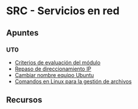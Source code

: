 # SRC - Servicios en red
## Apuntes
### UT0
* [Criterios de evaluación del módulo]()
* [Repaso de direccionamiento IP](apuntes/ut0/direccionamiento_ip.md)
* [Cambiar nombre equipo Ubuntu](apuntes/ut0/cambiar_nombre_equipo_ubuntu.md)
* [Comandos en Linux para la gestión de archivos](apuntes/ut0/comandos_linux.md)
## Recursos

